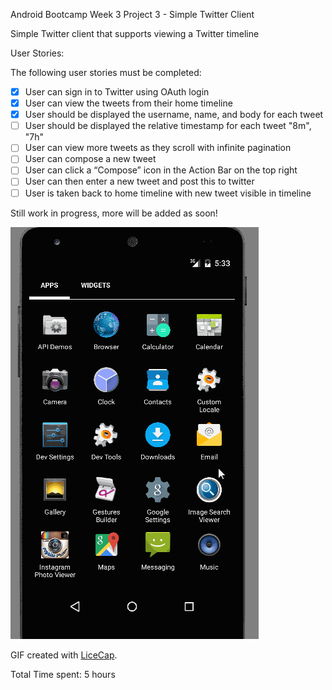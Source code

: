 ﻿Android Bootcamp Week 3 Project 3 - Simple Twitter Client

Simple Twitter client that supports viewing a Twitter timeline

User Stories:

The following user stories must be completed:

* [x] User can sign in to Twitter using OAuth login
* [x] User can view the tweets from their home timeline
* [x] User should be displayed the username, name, and body for each tweet
* [ ] User should be displayed the relative timestamp for each tweet "8m", "7h"
* [ ] User can view more tweets as they scroll with infinite pagination
* [ ] User can compose a new tweet
* [ ] User can click a “Compose” icon in the Action Bar on the top right
* [ ] User can then enter a new tweet and post this to twitter
* [ ] User is taken back to home timeline with new tweet visible in timeline

Still work in progress, more will be added as soon!

![Image walkthrough](SimpleTweet.gif)

GIF created with [LiceCap](http://www.cockos.com/licecap/).

Total Time spent: 5 hours

